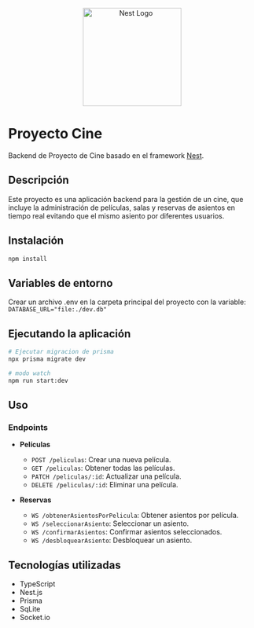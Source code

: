 <p align="center">
  <a href="http://nestjs.com/" target="blank"><img src="https://nestjs.com/img/logo-small.svg" width="200" alt="Nest Logo" /></a>
</p>

# Proyecto Cine

Backend de Proyecto de Cine basado en el framework [Nest](https://github.com/nestjs/nest).

## Descripción

Este proyecto es una aplicación backend para la gestión de un cine, que incluye la administración de películas, salas y reservas de asientos en tiempo real evitando que el mismo asiento por diferentes usuarios.

## Instalación

```bash
npm install
```

## Variables de entorno

Crear un archivo .env en la carpeta principal del proyecto con la variable: `DATABASE_URL="file:./dev.db"`

## Ejecutando la aplicación

```bash
# Ejecutar migracion de prisma
npx prisma migrate dev

# modo watch
npm run start:dev
```

## Uso

### Endpoints

- **Películas**

  - `POST /peliculas`: Crear una nueva película.
  - `GET /peliculas`: Obtener todas las películas.
  - `PATCH /peliculas/:id`: Actualizar una película.
  - `DELETE /peliculas/:id`: Eliminar una película.

- **Reservas**
  - `WS /obtenerAsientosPorPelicula`: Obtener asientos por película.
  - `WS /seleccionarAsiento`: Seleccionar un asiento.
  - `WS /confirmarAsientos`: Confirmar asientos seleccionados.
  - `WS /desbloquearAsiento`: Desbloquear un asiento.

## Tecnologías utilizadas

- TypeScript
- Nest.js
- Prisma
- SqLite
- Socket.io
